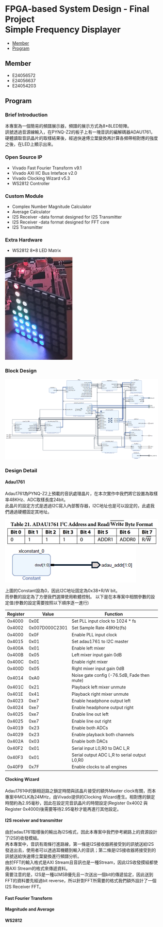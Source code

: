 FPGA-based System Design - Final Project  
Simple Frequency Displayer
=

* [Member](#Member)
* [Program](#Program)


<h2 id="Member">Member</h2>

- E24056572   
- E24056637   
- E24054203   



<h2 id = "Program1">Program</h2>

### Brief Introduction

本專案為一個簡易的頻譜展示器，頻譜的展示方式為8*8LED矩陣。  
訊號透過音源線輸入，在PYNQ-Z2的板子上有一塊音訊的編解碼器ADAU1761，硬體讀取音訊晶片的取樣結果後，經過快速傅立葉變換再計算各頻帶相對應的強度之後，在LED上顯示出來。

### Open Source IP

- Vivado Fast Fourier Transform v9.1
- Vivado AXI IIC Bus Inteface v2.0
- Vivado Clocking Wizard v5.3
- WS2812 Controller

### Custom Module

- Complex Number Magnitude Calculator
- Average Calculator
- I2S Receiver -data format designed for I2S Transmitter
- I2S Receiver -data format designed for FFT core
- I2S Transmitter

### Extra Hardware

- WS2812 8*8 LED Matrix
  
<img src = "img/led.png">

### Block Design

<img src = "img/design.png">

### Design Detail

#### Adau1761

Adau1761為PYNQ-Z2上預載的音訊處理晶片，在本次實作中我們將它設置為取樣率48KHz、ADC取樣長度24bit。  
此晶片的設定方式是透過I2C寫入內部暫存器，I2C地址也是可以設定的，此處我們通過硬體固定其地址。

<img src = "img/addr.png"> 
<img src = "img/iic.png">  

上圖的Constant設為0，因此I2C地址固定為0x38+R/W bit。  
而參數的設定為了方便我們選擇使用軟體控制。
以下是在本專案中相關參數的設定值(參數的設定需要按照以下順序逐一進行)

|  Register       |    Value        | Function                                       
| ----------------|-----------------|----------------------------------------------
|  0x4000         | 0x0E            | Set PLL input clock to 1024 * fs
|  0x4002         | 0x007D000C2301  | Set Sample Rate 48KHz(fs)
|  0x4000         | 0x0F            | Enable PLL input clock
|  0x4015         | 0x01            | Set adau1761 to I2C master
|  0x400A         | 0x01            | Enable left mixer
|  0x400B         | 0x05            | Left mixer input gain 0dB
|  0x400C         | 0x01            | Enable right mixer
|  0x400D         | 0x05            | Right mixer input gain 0dB
|  0x4014         | 0xA0            | Noise gate config (-76.5dB, Fade then mute)
|  0x401C         | 0x21            | Playback left mixer unmute
|  0x401E         | 0x41            | Playback right mixer unmute
|  0x4023         | 0xe7            | Enable headphone output left
|  0x4024         | 0xe7            | Enable headphone output right
|  0x4025         | 0xe7            | Enable line out left
|  0x4025         | 0xe7            | Enable line out right
|  0x4019         | 0x23            | Enable both ADCs
|  0x4029         | 0x23            | Enable playback both channels
|  0x402A         | 0x03            | Enable both DACs
|  0x40F2         | 0x01            | Serial input L0,R0 to DAC L,R
|  0x40F3         | 0x01            | Serial output ADC L,R to serial output L0,R0
|  0x40F9         | 0x7F            | Enable clocks to all engines

#### Clocking Wizard

Adau1761中的鎖相迴路之鎖定時間與該晶片接受的額外Master clock有關，而本專案中MCLK為24MHz，由Vivado提供的Clocking Wizard產生。相對應的鎖定時間約為2.95毫秒，因此在設定完音訊晶片的時間設定(Register 0x4002 與 Register 0x4000)後需要等待2.95毫秒才能再進行其他設定。

#### I2S receiver and transmitter

由於adau1761取樣後的輸出為I2S格式，因此本專案中我們參考網路上的資源設計了I2S的收發模組。  
再本專案中，音訊有兩條行進路線，第一條是I2S接收器將接受到的訊號送給I2S發送出去，使用者可以透過耳機聽到輸入的音訊；第二條是I2S接收器將接受到的訊號送給快速傅立葉變換進行頻譜分析。  
由於FFT的輸入格式是AXI Stream且音訊也是一種Stream，因此I2S收發摸組都使用AXI Stream的格式來傳遞資料。  
需要注意的是，I2S是一種以MSB優先且一次送出一個bit的傳遞協定，因此送到FFT的資料要先經過bit reverse，所以針對FFT所需要的格式我們額外設計了一個I2S Receiver FFT。  

#### Fast Fourier Transform

#### Magnitude and Average

#### WS2812

